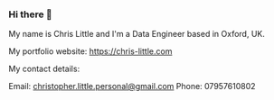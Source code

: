 ### Hi there 👋

My name is Chris Little and I'm a Data Engineer based in Oxford, UK.

My portfolio website: https://chris-little.com

My contact details:

Email: christopher.little.personal@gmail.com
Phone: 07957610802
